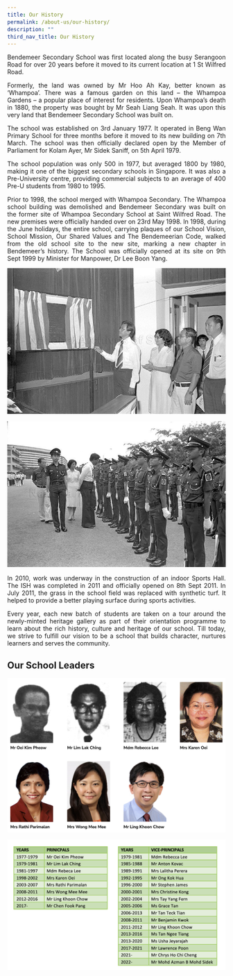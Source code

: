 ```yaml
---
title: Our History
permalink: /about-us/our-history/
description: ""
third_nav_title: Our History
---
```

<p style="text-align:justify">
Bendemeer Secondary School was first located along the busy Serangoon Road for over 20 years before it moved to its current location at 1 St Wilfred Road.</p>
<p style="text-align:justify">
Formerly, the land was owned by Mr Hoo Ah Kay, better known as ‘Whampoa’. There was a famous garden on this land – the Whampoa Gardens – a popular place of interest for residents. Upon Whampoa’s death in 1880, the property was bought by Mr Seah Liang Seah. It was upon this very land that Bendemeer Secondary School was built on.</p>
<p style="text-align:justify">
The school was established on 3rd January 1977. It operated in Beng Wan Primary School for three months before it moved to its new building on 7th March. The school was then officially declared open by the Member of Parliament for Kolam Ayer, Mr Sidek Saniff, on 5th April 1979. </p>
<p style="text-align:justify">
The school population was only 500 in 1977, but averaged 1800 by 1980, making it one of the biggest secondary schools in Singapore. It was also a Pre-University centre, providing commercial subjects to an average of 400 Pre-U students from 1980 to 1995.</p>
<p style="text-align:justify">
Prior to 1998, the school merged with Whampoa Secondary. The Whampoa school building was demolished and Bendemeer Secondary was built on the former site of Whampoa Secondary School at Saint Wilfred Road. 
The new premises were officially handed over on 23rd May 1998. In 1998, during the June holidays, the entire school, carrying plaques of our School Vision, School Mission, Our Shared Values and The Bendemeerian Code, walked from the old school site to the new site, marking a new chapter in Bendemeer’s history. The School was officially opened at its site on 9th Sept 1999 by Minister for Manpower, Dr Lee Boon Yang.</p>

![Official opening ceremony of bendemeer secondary school](/images/Aboutus/history1.jpg)

![Opening ceremony of bendemeer secondary school](/images/Aboutus/history2.jpg)
<p style="text-align:justify">
In 2010, work was underway in the construction of an indoor Sports Hall. The ISH was completed in 2011 and officially opened on 8th Sept 2011. In July 2011, the grass in the school field was replaced with synthetic turf. It helped to provide a better playing surface during sports activities.</p>
<p style="text-align:justify">
Every year, each new batch of students are taken on a tour around the newly-minted heritage gallery as part of their orientation programme to learn about the rich history, culture and heritage of our school. Till today, we strive to fulfill our vision to be a school that builds character, nurtures learners and serves the community.</p>

## Our School Leaders

![Past School Leaders](/images/Aboutus/history-pastschleaders.png)
<br>

![](/images/Aboutus/history-pastschleaderstable.png)